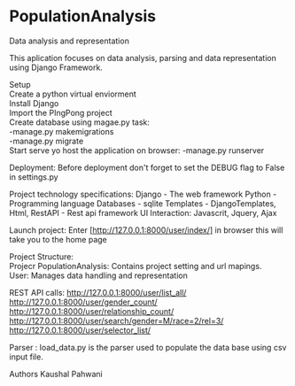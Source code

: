 # PopulationAnalysis
Data analysis and representation

This aplication focuses on data analysis, parsing and data representation using Django Framework.

Setup <br>
  Create a python virtual enviorment <br>
  Install Django<br>
  Import the PIngPong project <br>
  Create database using magae.py task: <br>
    -manage.py makemigrations <br>
    -manage.py migrate <br>
  Start serve yo host the application on browser: -manage.py runserver<br>

Deployment: Before deployment don't forget to set the DEBUG flag to False in settings.py<br>

Project technology specifications: 
  Django - The web framework 
  Python - Programming language 
  Databases - sqlite 
  Templates - DjangoTemplates, Html, 
  RestAPI - Rest api framework
  UI Interaction: Javascrit, Jquery, Ajax  

Launch project: Enter [http://127.0.0.1:8000/user/index/] in browser this will take you to the home page

Project Structure: <br>
  Projecr PopulationAnalysis: Contains project setting and url mapings.<br>
  User: Manages data handling and representation<br>

REST API calls:
http://127.0.0.1:8000/user/list_all/<br>
http://127.0.0.1:8000/user/gender_count/<br>
http://127.0.0.1:8000/user/relationship_count/<br>
http://127.0.0.1:8000/user/search/gender=M/race=2/rel=3/<br>
http://127.0.0.1:8000/user/selector_list/<br>

Parser : load_data.py is the parser used to populate the data base using csv input file.

Authors Kaushal Pahwani
